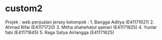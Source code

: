# custom2

Projek : web penjualan jersey
kelompok : 1. Bangga Aditya (E41171621)
           2. Ahmad Rifai (E41171720)
           3. Mitha shahehatul qamari (E41171825)
           4. YunIar fabi (E41171845)
           5. Raga Satya Airlangga (E41171625)
